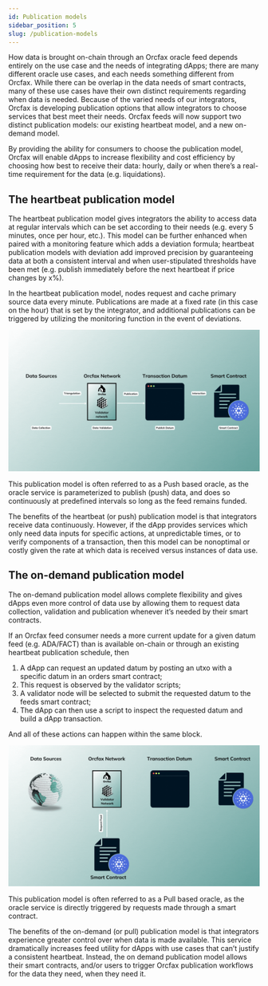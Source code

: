 ```yaml
---
id: Publication models
sidebar_position: 5
slug: /publication-models
---
```


How data is brought on-chain through an Orcfax oracle feed depends entirely on
the use case and the needs of integrating dApps; there are many different oracle
use cases, and each needs something different from Orcfax. While there can be
overlap in the data needs of smart contracts, many of these use cases have their
own distinct requirements regarding when data is needed. Because of the varied
needs of our integrators, Orcfax is developing publication options that allow
integrators to choose services that best meet their needs. Orcfax feeds will now
support two distinct publication models: our existing heartbeat model, and a new
on-demand model.

By providing the ability for consumers to choose the publication model, Orcfax
will enable dApps to increase flexibility and cost efficiency by choosing how
best to receive their data: hourly, daily or when there’s a real-time
requirement for the data (e.g. liquidations).

## The heartbeat publication model
The heartbeat publication model gives integrators the ability to access data at
regular intervals which can be set according to their needs (e.g. every 5
minutes, once per hour, etc.). This model can be further enhanced when paired
with a monitoring feature which adds a deviation formula; heartbeat publication
models with deviation add improved precision by guaranteeing data at both a
consistent interval and when user-stipulated thresholds have been met (e.g.
publish immediately before the next heartbeat if price changes by x%).

In the heartbeat publication model, nodes request and cache primary source data
every minute. Publications are made at a fixed rate (in this case on the hour)
that is set by the integrator, and additional publications can be triggered by
utilizing the monitoring function in the event of deviations.

![the heartbeat model](/img/2024-02--heartbeat.gif)

This publication model is often referred to as a Push based oracle, as the
oracle service is parameterized to publish (push)
data, and does so continuously at predefined intervals so long as the feed
remains funded.

The benefits of the heartbeat (or push) publication model is that integrators
receive data continuously. However, if the dApp provides services which only
need data inputs for specific actions, at unpredictable times, or to verify
components of a transaction, then this model can be nonoptimal or costly given
the rate at which data is received versus instances of data use.

## The on-demand publication model
The on-demand publication model allows complete flexibility and gives dApps even
more control of data use by allowing them to request data collection, validation
and publication whenever it’s needed by their smart contracts.

If an Orcfax feed consumer needs a more current update for a given datum feed
(e.g. ADA/FACT) than is available on-chain or through an existing heartbeat
publication schedule, then
1. A dApp can request an updated datum by posting an utxo with a specific datum
in an orders smart contract;
1. This request is observed by the validator scripts;
1. A validator node will be selected to submit the requested datum to the feeds
smart contract;
1. The dApp can then use a script to inspect the requested datum and build a
dApp transaction.

And all of these actions can happen within the same block.

![the on-demand model](/img/2024-02--on-demand.gif)

This publication model is often referred to as a Pull based oracle, as the
oracle service is directly triggered by requests made through a smart contract.

The benefits of the on-demand (or pull) publication model is that integrators
experience greater control over when data is made available. This service
dramatically increases feed utility for dApps with use cases that can’t justify
a consistent heartbeat. Instead, the on demand publication model allows their
smart contracts, and/or users to trigger Orcfax publication workflows for the
data they need, when they need it.
